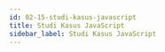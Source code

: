 ```yaml
---
id: 02-15-studi-kasus-javascript
title: Studi Kasus JavaScript
sidebar_label: Studi Kasus JavaScript
---
```

